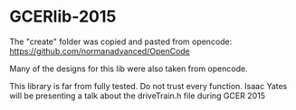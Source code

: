 # GCERlib-2015



The "create" folder was copied and pasted from opencode: https://github.com/normanadvanced/OpenCode    

Many of the designs for this lib were also taken from opencode.

This library is far from fully tested. Do not trust every function. Isaac Yates will be presenting a talk about the driveTrain.h file during GCER 2015
